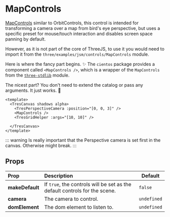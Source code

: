 # MapControls

[MapControls](https://threejs.org/docs/index.html?q=controls#examples/en/controls/MapControls) similar to OrbitControls, this control is intended for transforming a camera over a map from bird's eye perspective, but uses a specific preset for mouse/touch interaction and disables screen space panning by default.

However, as it is not part of the core of ThreeJS, to use it you would need to import it from the `three/examples/jsm/controls/MapControls` module.

Here is where the fancy part begins. ✨
The `cientos` package provides a component called `<MapControls />`, which is a wrapper of the `MapControls` from the [`three-stdlib`](https://github.com/pmndrs/three-stdlib) module.

The nicest part? You don't need to extend the catalog or pass any arguments.
It just works. 💯

```vue{3}
<template>
  <TresCanvas shadows alpha>
    <TresPerspectiveCamera :position="[0, 0, 3]" />
    <MapControls />
    <TresGridHelper :args="[10, 10]" />

  </TresCanvas>
</template>
```
::: warning
Is really important that the Perspective camera is set first in the canvas. Otherwise might break.
:::

## Props

| Prop              | Description                                                                                                      | Default     |
| :---------------- | :--------------------------------------------------------------------------------------------------------------- | ----------- |
| **makeDefault**   | If `true`, the controls will be set as the default controls for the scene.                                       | `false`     |
| **camera**        | The camera to control.                                                                                           | `undefined` |
| **domElement**    | The dom element to listen to.                                                                                    | `undefined` |
